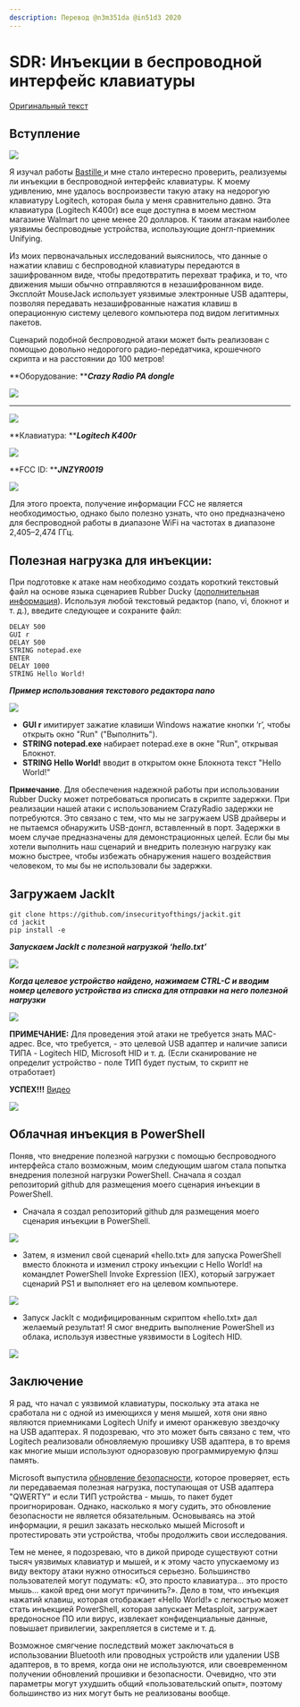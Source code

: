 ```yaml
---
description: Перевод @n3m351da @in51d3 2020
---
```


# SDR: Инъекции в беспроводной интерфейс клавиатуры

[Оригинальный текст](https://www.blackhillsinfosec.com/executing-keyboard-injection-attacks/)

## **Вступление**

![](https://lh6.googleusercontent.com/RHeMBmMnKTrsCxz3ZglUMxOGnynvvKb4KB3gqXzArvscfPVQdkNmqFPCJER\_jmiCeK-aeCWv15KIl4fJu5LzkbJpZIJzckbRmeTGaf\_6WLyubdzNPv\_SW4OVlevuxmc-cw1BKmHx)

Я изучал работы [Bastille ](https://github.com/BastilleResearch/mousejack)и мне стало интересно проверить, реализуемы ли инъекции в беспроводной интерфейс клавиатуры. К моему удивлению, мне удалось воспроизвести такую атаку на недорогую клавиатуру Logitech, которая была у меня сравнительно давно. Эта клавиатура (Logitech K400r) все еще доступна в моем местном магазине Walmart по цене менее 20 долларов. К таким атакам наиболее уязвимы беспроводные устройства, использующие донгл-приемник Unifying.

Из моих первоначальных исследований выяснилось, что данные о нажатии клавиш с беспроводной клавиатуры передаются в зашифрованном виде, чтобы предотвратить перехват трафика, и то, что движения мыши обычно отправляются в незашифрованном виде. Эксплойт MouseJack использует уязвимые электронные USB адаптеры, позволяя передавать незашифрованные нажатия клавиш в операционную систему целевого компьютера под видом легитимных пакетов.

Сценарий подобной беспроводной атаки может быть реализован с помощью довольно недорогого радио-передатчика, крошечного скрипта и на расстоянии до 100 метров!&#x20;

**Оборудование: **_**Crazy Radio PA dongle**_

![](https://lh4.googleusercontent.com/vf8Walt\_ReEBWCB8Q6CODBQNoSUW4eAYp1RuAZBkMsZafa12lcC9IL0NcYILwznMCDWsM0NmFujH77Jb8hA5\_CzqCQ\_TD8kk48UdnBjyconPfk0TN4s2QB1MVMwW0mzH9lm6AKVg)

****

![](https://lh3.googleusercontent.com/mEiOIA3KoR2fCO5qRIR5dlr8jxaobbwAo7ev5Y\_BsBpbDpnED0mAETXFGjDVX9AsuJe5WRLciZkGODRvDkVKb-vMbkuqipsgAlZd9vGHqMhBjTMRfzpUSzec1KoZzsMH1g3crwBB)

**Клавиатура: **_**Logitech K400r**_

![](https://lh4.googleusercontent.com/OxIUAz4t8l3plqvnDRIk5AuRnYaRCDlTIkMb1iSkIfCdnAg5jGXphbiPljJuxyi6IHLuNo4-RrhEKZ418D\_2GIlNqveEWKpAtquCAYpU-BAI\_S8TNlThsZO1mK4YAwg6z07\_Vg2a)

**FCC ID: **_**JNZYR0019**_

![](https://lh4.googleusercontent.com/cYy3lNGY-WtebMeMZS9W4Es47h5B3\_rPVwnIodi6ukn04n60fxr72P\_7mq551nIfD6S-2neetTCwJYQJvKOyqjvgDtASoFwGUVL6W\_gKhYp0M8JlI4RQN\_tMhiC5ADXmt2QgiBW-)

Для этого проекта, получение информации FCC не является необходимостью, однако было полезно узнать, что оно предназначено для беспроводной работы в диапазоне WiFi на частотах в диапазоне 2,405–2,474 ГГц.

## **Полезная нагрузка для инъекции:**

При подготовке к атаке нам необходимо создать короткий текстовый файл на основе языка сценариев Rubber Ducky ([дополнительная информация](https://github.com/hak5darren/USB-Rubber-Ducky/wiki)). Используя любой текстовый редактор (nano, vi, блокнот и т. д.), введите следующее и сохраните файл:

```
DELAY 500
GUI r 
DELAY 500
STRING notepad.exe  
ENTER 
DELAY 1000 
STRING Hello World! 
```

_**Пример использования текстового редактора nano**_

![](https://lh6.googleusercontent.com/qI4CbSu4y4gghthMhw0EoZxRGdrdS7D46IDhv6RajbcBgmK-jvbSWIjhdhsKdh1V9tPdGHFPWstlMiG507Id4e6hegYJC1wz3oTNZtjoVjwCCZoLPl870AYJC8U1mX0kH6F9ySz\_)

* **GUI r** имитирует зажатие клавиши Windows нажатие кнопки ‘r’, чтобы открыть окно "Run" ("Выполнить").
* **STRING notepad.exe** набирает notepad.exe в окне "Run", открывая Блокнот.
* **STRING Hello World!** вводит в открытом окне Блокнота текст "Hello World!"

**Примечание**. Для обеспечения надежной работы при использовании Rubber Ducky может потребоваться прописать в скрипте задержки. При реализации нашей атаки с использованием CrazyRadio задержки не потребуются. Это связано с тем, что мы не загружаем USB драйверы и не пытаемся обнаружить USB-донгл, вставленный в порт. Задержки в моем случае предназначены для демонстрационных целей. Если бы мы хотели выполнить наш сценарий и внедрить полезную нагрузку как можно быстрее, чтобы избежать обнаружения нашего воздействия человеком, то мы бы не использовали бы задержки.

## **Загружаем JackIt**

```
git clone https://github.com/insecurityofthings/jackit.git
cd jackit
pip install -e 
```

_**Запускаем JackIt с полезной нагрузкой ‘hello.txt’**_

![](https://lh5.googleusercontent.com/jKNuX\_GtIuWgg1GcsuVURPNpMFU5bxFmonxhIK94e2qzzcnFVgEDljcEQAALV8f9GagRJQ8onHreGSsfpUZYvAJgdxtyftsdw\_zSi25TgnzvUb1zmsDrsIkzW1YnSy26kobx6u4U)

_**Когда целевое устройство найдено, нажимаем CTRL-C и вводим номер целевого устройства из списка для отправки на него полезной нагрузки**_

![](https://lh5.googleusercontent.com/uAr3qUqqWxC-tvHOF2CgTKzoc2ZzV44qjKWHTtuPyfthSwWye6m9\_f\_ioXpwJOOb6NZavu4iY5NK2RZS8cLXTSwks9Ikc5GhqoLZoGaB4yJgnDG0R7NmlBMSWivjgiWsj522CKd9)

**ПРИМЕЧАНИЕ:** Для проведения этой атаки не требуется знать MAC-адрес. Все, что требуется, - это целевой USB адаптер и наличие записи ТИПА - Logitech HID, Microsoft HID и т. д. (Если сканирование не определит устройство - поле ТИП будет пустым, то скрипт не отработает)

**УСПЕХ!!!** [Видео](https://www.blackhillsinfosec.com/wp-content/uploads/2020/03/Keyboard-Injection20200227.mp4)

![](https://lh3.googleusercontent.com/mf-5UF4Z9HegNSxGYVJlxayUfw9DhoSY1Kgt1Cgj42DsE79MQWytXaGFGuimOj7Lw7jtiJ0HZmuELDZxk7vw9\_\_idxbpfY3UzKbRK8NvE-K5vd-grMLRvgFTQfoqXTudBxzG7oYZ)

## **Облачная инъекция в PowerShell**

Поняв, что внедрение полезной нагрузки с помощью беспроводного интерфейса стало возможным, моим следующим шагом стала попытка внедрения полезной нагрузки PowerShell. Сначала я создал репозиторий github для размещения моего сценария инъекции в PowerShell.

* Сначала я создал репозиторий github для размещения моего сценария инъекции в PowerShell.

![](https://lh4.googleusercontent.com/w7hUB8NJm-DhNfm6\_CKNUxx-Vb7FVn1euUmY2u1aDInxpGFKYN8dSkFJasECFJi7aVgOzxmq7X2G5CoCtRZDn0\_BXZaREdR6vMlaPsHhCe\_35q3ftD\_Mw8YKhv1OHhtzqfRUIWzM)

* Затем, я изменил свой сценарий «hello.txt» для запуска PowerShell вместо блокнота и изменил строку инъекции с Hello World! на командлет PowerShell Invoke Expression (IEX), который загружает сценарий PS1 и выполняет его на целевом компьютере.

![](https://lh5.googleusercontent.com/AWw7RYTGqKxzZzkhT7D\_xRqlyt-mFeoj7U5xHEUPgEpXx2bvO6Sb8SBpysYEumbtsu-oA-Q9ZgSsdgo-QZ0zHuP3xga4QVHLAQZCCbShL18SNeiEGKVLCMkkZLqC7tlXEFogQwo7)

* Запуск JackIt с модифицированным скриптом «hello.txt» дал желаемый результат! Я смог внедрить выполнение PowerShell из облака, используя известные уязвимости в Logitech HID.

![](https://lh6.googleusercontent.com/InmYBDggPb-QmQO8DskSBQohsBQJsDacwXeLtyMVaQLw3jp0NgxookzFHMlxhEoFres26qA95mwTpbWEVgKG41V0BeSXnGI2nhZPFUgg5EAHdqpyPv0-2qRagnxpOK0KoZUJLaK8)

## **Заключение**

Я рад, что начал с уязвимой клавиатуры, поскольку эта атака не сработала ни с одной из имеющихся у меня мышей, хотя они явно являются приемниками Logitech Unify и имеют оранжевую звездочку на USB адаптерах. Я подозреваю, что это может быть связано с тем, что Logitech реализовали обновляемую прошивку USB адаптера, в то время как многие мыши используют одноразовую программируемую флэш память.

Microsoft выпустила [обновление безопасности](https://support.microsoft.com/en-us/help/3152550/microsoft-security-advisory-update-to-improve-wireless-mouse-input-fil), которое проверяет, есть ли передаваемая полезная нагрузка, поступающая от USB адаптера "QWERTY" и если ТИП устройства - мышь, то пакет будет проигнорирован. Однако, насколько я могу судить, это обновление безопасности не является обязательным. Основываясь на этой информации, я решил заказать несколько мышей Microsoft и протестировать эти устройства, чтобы продолжить свои исследования.

Тем не менее, я подозреваю, что в дикой природе существуют сотни тысяч уязвимых клавиатур и мышей, и к этому часто упускаемому из виду вектору атаки нужно относиться серьезно. Большинство пользователей могут подумать: «О, это просто клавиатура… это просто мышь… какой вред они могут причинить?». Дело в том, что инъекция нажатий клавиш, которая отображает «Hello World!» с легкостью может стать инъекцией PowerShell, которая запускает Metasploit, загружает вредоносное ПО или вирус, извлекает конфиденциальные данные, повышает привилегии, закрепляется в системе и т. д.&#x20;

Возможное смягчение последствий может заключаться в использовании Bluetooth или проводных устройств или удалении USB адаптеров, в то время, когда они не используются, или своевременном получении обновлений прошивки и безопасности. Очевидно, что эти параметры могут ухудшить общий «пользовательский опыт», поэтому большинство из них могут быть не реализованы вообще.
